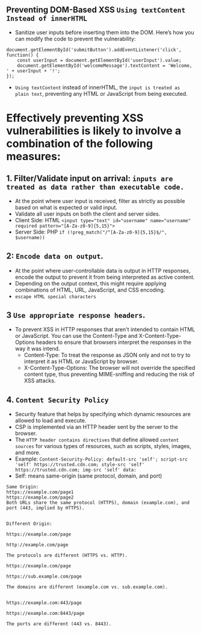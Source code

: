 ## Preventing DOM-Based XSS `Using textContent Instead of innerHTML`
- Sanitize user inputs before inserting them into the DOM. Here’s how you can modify the code to prevent the vulnerability:
```
document.getElementById('submitButton').addEventListener('click', function() {
    const userInput = document.getElementById('userInput').value;
    document.getElementById('welcomeMessage').textContent = 'Welcome, ' + userInput + '!';
});
```

- `Using textContent` instead of innerHTML, the `input is treated as plain text`, preventing any HTML or JavaScript from being executed.

# Effectively preventing XSS vulnerabilities is likely to involve a combination of the following measures:

## 1. Filter/Validate input on arrival: `inputs are treated as data rather than executable code.`
- At the point where user input is received, filter as strictly as possible based on what is expected or valid input.
- Validate all user inputs on both the client and server sides.
- Client Side: HTML `<input type="text" id="username" name="username" required pattern="[A-Za-z0-9]{5,15}">`
- Server Side: PHP `if (!preg_match("/^[A-Za-z0-9]{5,15}$/", $username))`

## 2: `Encode data on output`. 
- At the point where user-controllable data is output in HTTP responses, encode the output to prevent it from being interpreted as active content.
- Depending on the output context, this might require applying combinations of HTML, URL, JavaScript, and CSS encoding.
- `escape HTML special characters`

## 3 `Use appropriate response headers`. 
- To prevent XSS in HTTP responses that aren't intended to contain HTML or JavaScript. You can use the Content-Type and X-Content-Type-Options headers to ensure that browsers interpret the responses in the way it was intend.
  - Content-Type: To treat the response as JSON only and not to try to interpret it as HTML or JavaScript by browser.
  - X-Content-Type-Options: The browser will not override the specified content type, thus preventing MIME-sniffing and reducing the risk of XSS attacks.

## 4. `Content Security Policy`
  - Security feature that helps by specifying which dynamic resources are allowed to load and execute.
  - CSP is implemented via an HTTP header sent by the server to the browser.
  - The `HTTP header contains directives` that define allowed `content sources` for various types of resources, such as scripts, styles, images, and more.
  - Example: `Content-Security-Policy: default-src 'self'; script-src 'self' https://trusted.cdn.com; style-src 'self' https://trusted.cdn.com; img-src 'self' data:`
  - Self: means same-origin (same protocol, domain, and port)
```
Same Origin:
https://example.com/page1
https://example.com/page2
Both URLs share the same protocol (HTTPS), domain (example.com), and port (443, implied by HTTPS).


Different Origin:

https://example.com/page

http://example.com/page

The protocols are different (HTTPS vs. HTTP).

https://example.com/page

https://sub.example.com/page

The domains are different (example.com vs. sub.example.com).


https://example.com:443/page

https://example.com:8443/page

The ports are different (443 vs. 8443).
```


